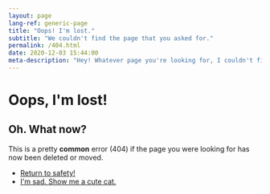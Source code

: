 ```yaml
---
layout: page
lang-ref: generic-page
title: "Oops! I'm lost."
subtitle: "We couldn't find the page that you asked for."
permalink: /404.html
date: 2020-12-03 15:44:00
meta-description: "Hey! Whatever page you're looking for, I couldn't find... 404? HELP. 🚨"
---
```


# Oops, I'm lost!
## Oh. What now?
This is a pretty **common** error (404) if the page you were looking for has now been deleted or moved.


<div class="col-6 col-12-medium">
	<ul class="actions">
		<li><a href="/" class="button primary">Return to safety!</a></li>
		<li><a href="https://d17fnq9dkz9hgj.cloudfront.net/uploads/2018/03/Russian-Blue_01.jpg" class="button">I'm sad. Show me a cute cat.</a></li>
	</ul>
</div>